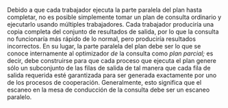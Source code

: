Debido a que cada trabajador ejecuta la parte paralela del plan hasta  completar, no es posible simplemente tomar un plan de consulta ordinario y ejecutarlo usando múltiples trabajadores. Cada trabajador produciría  una copia completa del conjunto de resultados de salida, por lo que la  consulta no funcionaría más rápido de lo normal, pero produciría  resultados incorrectos. En su lugar, la parte paralela del plan debe ser lo que se conoce internamente al optimizador *de* la consulta como *plan parcial;* es decir, debe construirse para que cada proceso que ejecuta el plan  genere sólo un subconjunto de las filas de salida de tal manera que cada fila de salida requerida esté garantizada para ser generada exactamente por uno de los procesos de cooperación. Generalmente, esto significa  que el escaneo en la mesa de conducción de la consulta debe ser un  escaneo paralelo.